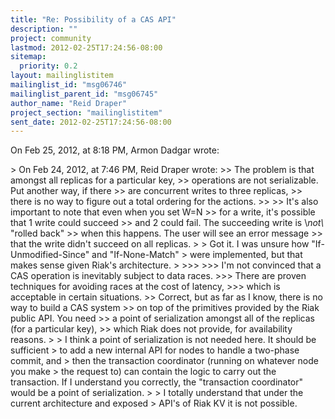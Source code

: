 ```yaml
---
title: "Re: Possibility of a CAS API"
description: ""
project: community
lastmod: 2012-02-25T17:24:56-08:00
sitemap:
  priority: 0.2
layout: mailinglistitem
mailinglist_id: "msg06746"
mailinglist_parent_id: "msg06745"
author_name: "Reid Draper"
project_section: "mailinglistitem"
sent_date: 2012-02-25T17:24:56-08:00
---
```


On Feb 25, 2012, at 8:18 PM, Armon Dadgar wrote:

&gt; On Feb 24, 2012, at 7:46 PM, Reid Draper wrote:
&gt;&gt; The problem is that amongst all replicas for a particular key,
&gt;&gt; operations are not serializable. Put another way, if there
&gt;&gt; are concurrent writes to three replicas,
&gt;&gt; there is no way to figure out a total ordering for the actions.
&gt;&gt; 
&gt;&gt; It's also important to note that even when you set W=N
&gt;&gt; for a write, it's possible that 1 write could succeed
&gt;&gt; and 2 could fail. The succeeding write is \\_not\\_ "rolled back"
&gt;&gt; when this happens. The user will see an error message
&gt;&gt; that the write didn't succeed on all replicas.
&gt; 
&gt; Got it. I was unsure how "If-Unmodified-Since" and "If-None-Match"
&gt; were implemented, but that makes sense given Riak's architecture.
&gt; 
&gt;&gt;&gt; 
&gt;&gt;&gt; I'm not convinced that a CAS operation is inevitably subject to data races.
&gt;&gt;&gt; There are proven techniques for avoiding races at the cost of latency,
&gt;&gt;&gt; which is acceptable in certain situations.
&gt;&gt; Correct, but as far as I know, there is no way to build a CAS system
&gt;&gt; on top of the primitives provided by the Riak public API. You need
&gt;&gt; a point of serialization amongst all of the replicas (for a particular key),
&gt;&gt; which Riak does not provide, for availability reasons.
&gt; 
&gt; I think a point of serialization is not needed here. It should be sufficient
&gt; to add a new internal API for nodes to handle a two-phase commit, and
&gt; then the transaction coordinator (running on whatever node you make
&gt; the request to) can contain the logic to carry out the transaction.
If I understand you correctly, the "transaction coordinator" would
be a point of serialization.
&gt; 
&gt; I totally understand that under the current architecture and exposed
&gt; API's of Riak KV it is not possible.
